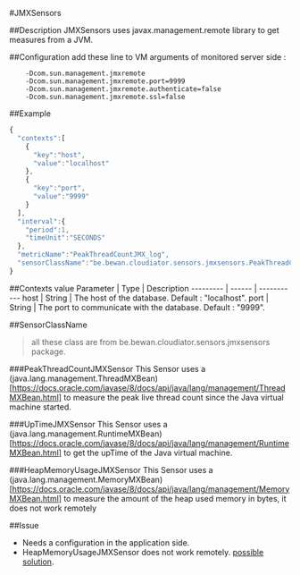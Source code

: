 #JMXSensors

##Description
JMXSensors uses javax.management.remote library to get measures from a JVM.

##Configuration
add these line to VM arguments of monitored server side : 

```
	-Dcom.sun.management.jmxremote
	-Dcom.sun.management.jmxremote.port=9999
	-Dcom.sun.management.jmxremote.authenticate=false
	-Dcom.sun.management.jmxremote.ssl=false
```

##Example
```javascript
{  
  "contexts":[  
    {  
      "key":"host",
      "value":"localhost"
    },
    {  
      "key":"port",
      "value":"9999"
    }
  ],
  "interval":{  
    "period":1,
    "timeUnit":"SECONDS"
  },
  "metricName":"PeakThreadCountJMX_log",
  "sensorClassName":"be.bewan.cloudiator.sensors.jmxsensors.PeakThreadCountJMXSensor"
}
```

##Contexts value
Parameter | Type   | Description
--------- | ------ | -----------
host 	  | String | The host of the database. Default : "localhost".
port 	  | String | The port to communicate with the database. Default : "9999".

##SensorClassName 
>all these class are from be.bewan.cloudiator.sensors.jmxsensors package.

###PeakThreadCountJMXSensor
This Sensor uses a (java.lang.management.ThreadMXBean)[https://docs.oracle.com/javase/8/docs/api/java/lang/management/ThreadMXBean.html] to measure the peak live thread count since the Java virtual machine started.

###UpTimeJMXSensor
This Sensor uses a (java.lang.management.RuntimeMXBean)[https://docs.oracle.com/javase/8/docs/api/java/lang/management/RuntimeMXBean.html] to get the upTime of the Java virtual machine.

###HeapMemoryUsageJMXSensor
This Sensor uses a (java.lang.management.MemoryMXBean)[https://docs.oracle.com/javase/8/docs/api/java/lang/management/MemoryMXBean.html] to measure the amount of the heap used memory in bytes, it does not work remotely

##Issue
- Needs a configuration in the application side.
- HeapMemoryUsageJMXSensor does not work remotely. [possible solution](http://www.kevinboone.net/gfmbean.html).
